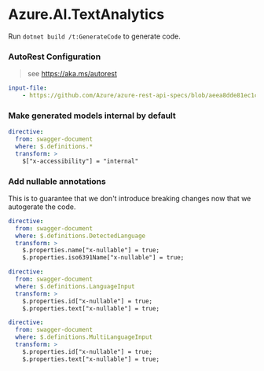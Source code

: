 # Azure.AI.TextAnalytics

Run `dotnet build /t:GenerateCode` to generate code.

### AutoRest Configuration
> see https://aka.ms/autorest

``` yaml
input-file:
    - https://github.com/Azure/azure-rest-api-specs/blob/aeea8dde81ec1c56aee2da7fbdcc29cec2a85396/specification/cognitiveservices/data-plane/TextAnalytics/preview/v3.2-preview.1/TextAnalytics.json
```

### Make generated models internal by default

``` yaml
directive:
  from: swagger-document
  where: $.definitions.*
  transform: >
    $["x-accessibility"] = "internal"
```

### Add nullable annotations
This is to guarantee that we don't introduce breaking changes now that we autogerate the code.
``` yaml
directive:
  from: swagger-document
  where: $.definitions.DetectedLanguage
  transform: >
    $.properties.name["x-nullable"] = true;
    $.properties.iso6391Name["x-nullable"] = true;
```

``` yaml
directive:
  from: swagger-document
  where: $.definitions.LanguageInput
  transform: >
    $.properties.id["x-nullable"] = true;
    $.properties.text["x-nullable"] = true;
```

``` yaml
directive:
  from: swagger-document
  where: $.definitions.MultiLanguageInput
  transform: >
    $.properties.id["x-nullable"] = true;
    $.properties.text["x-nullable"] = true;
```